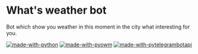 # What's weather bot
Bot which show you weather in this moment in the city what interesting for you.

[![made-with-python](https://img.shields.io/badge/Made%20with-Python-1f425f.svg)](https://www.python.org/)
[![made-with-pyowm](https://img.shields.io/badge/Made%20with-Python-1f425f.svg)](https://pypi.org/project/pyowm/)
[![made-with-pytelegrambotapi ](https://img.shields.io/badge/Made%20with-Python-1f425f.svg)](https://pypi.org/project/pyTelegramBotAPI/)
